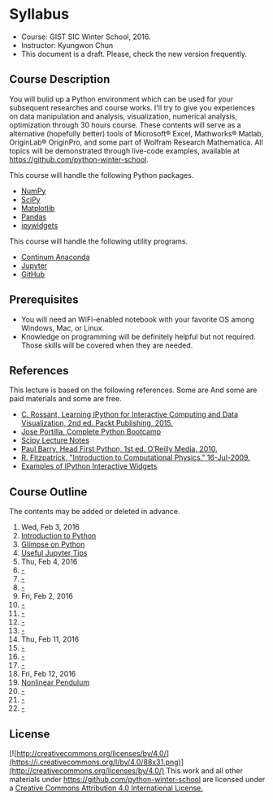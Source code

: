 
# Syllabus
* Course: GIST SIC Winter School, 2016.
* Instructor: Kyungwon Chun
* This document is a draft. Please, check the new version frequently.

## Course Description

You will bulid up a Python environment which can be used for your subsequent researches and course works. I'll try to give you experiences on data manipulation and analysis, visualization, numerical analysis, optimization through 30 hours course. These contents will serve as a alternative (hopefully better) tools of Microsoft® Excel, Mathworks® Matlab, OriginLab® OriginPro, and some part of Wolfram Research Mathematica. All topics will be demonstrated through live-code examples, available at https://github.com/python-winter-school.

This course will handle the following Python packages.
* [NumPy](http://www.numpy.org/)
* [SciPy](http://www.scipy.org/)
* [Matplotlib](http://matplotlib.org/)
* [Pandas](http://pandas.pydata.org/)
* [ipywidgets](https://github.com/ipython/ipywidgets/blob/master/examples/notebooks/Index.ipynb)

This course will handle the following utility programs.
* [Continum Anaconda](https://www.continuum.io/why-anaconda)
* [Jupyter](http://jupyter.org/)
* [GitHub](https://github.com/)

## Prerequisites
* You will need an WiFi-enabled notebook with your favorite OS among Windows, Mac, or Linux.
* Knowledge on programming will be definitely helpful but not required. Those skills will be covered when they are needed.

## References
This lecture is based on the following references. Some are And some are paid materials and some are free.
* [C. Rossant, Learning IPython for Interactive Computing and Data Visualization, 2nd ed. Packt Publishing, 2015.](https://www.packtpub.com/big-data-and-business-intelligence/learning-ipython-interactive-computing-and-data-visualization-sec)
* [Jose Portilla, Complete Python Bootcamp](https://github.com/jmportilla/Complete-Python-Bootcamp)
* [Scipy Lecture Notes](http://www.scipy-lectures.org/)
* [Paul Barry, Head First Python, 1st ed. O’Reilly Media, 2010.](http://www.headfirstlabs.com/books/hfpython/)
* [R. Fitzpatrick, "Introduction to Computational Physics." 16-Jul-2009.](http://farside.ph.utexas.edu/teaching/329/329.html)
* [Examples of IPython Interactive Widgets](https://github.com/ipython/ipywidgets/blob/master/examples/notebooks/Index.ipynb)

## Course Outline
The contents may be added or deleted in advance.
1. Wed, Feb 3, 2016
 1. [Introduction to Python](intro_python.ipynb)
 1. [Glimpse on Python](glimpse.ipynb)
 1. [Useful Jupyter Tips](https://github.com/ipython-books/minibook-2nd-code/blob/master/chapter1/14-python.ipynb)
1. Thu, Feb 4, 2016
 1. [-](https://github.com/ipython-books/minibook-2nd-code/blob/master/chapter2/21-exploring.ipynb)
 1. [-](https://github.com/ipython-books/minibook-2nd-code/blob/master/chapter2/22-manipulating.ipynb)
 1. [-](https://github.com/ipython-books/minibook-2nd-code/blob/master/chapter2/23-groupby.ipynb)
1. Fri, Feb 2, 2016
 1. [-](https://github.com/ipython-books/minibook-2nd-code/blob/master/chapter3/31-primer.ipynb)
 1. [-](https://github.com/ipython-books/minibook-2nd-code/blob/master/chapter3/32-creating.ipynb)
 1. [-](https://github.com/ipython-books/minibook-2nd-code/blob/master/chapter3/33-basic.ipynb)
 1. [-](https://github.com/ipython-books/minibook-2nd-code/blob/master/chapter3/34-computing.ipynb)
1. Thu, Feb 11, 2016
 1. [-](https://github.com/ipython-books/minibook-2nd-code/blob/master/chapter4/41-notebook.ipynb)
 1. [-](https://github.com/ipython-books/minibook-2nd-code/blob/master/chapter4/42-mpl.ipynb)
 1. [-](https://github.com/ipython-books/minibook-2nd-code/blob/master/chapter4/43-image.ipynb)
1. Fri, Feb 12, 2016
 1. [Nonlinear Pendulum](fitzpatrick_ch04.ipynb)
 1. [-](https://github.com/ipython-books/minibook-2nd-code/blob/master/chapter5/51-numba.ipynb)
 1. [-](https://github.com/ipython-books/minibook-2nd-code/blob/master/chapter5/52-cython.ipynb)
 1. [-](https://github.com/ipython-books/minibook-2nd-code/blob/master/chapter5/53-parallel.ipynb)

## License
[![http://creativecommons.org/licenses/by/4.0/](https://i.creativecommons.org/l/by/4.0/88x31.png)](http://creativecommons.org/licenses/by/4.0/)
This work and all other materials under https://github.com/python-winter-school are licensed under a [Creative Commons Attribution 4.0 International License.](http://creativecommons.org/licenses/by/4.0/)
